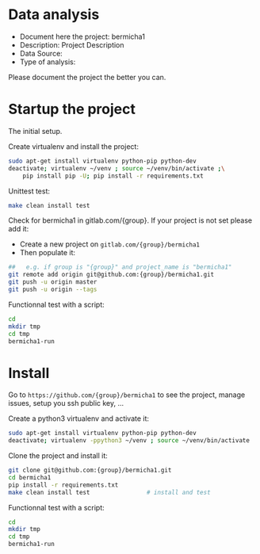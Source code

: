 # Data analysis
- Document here the project: bermicha1
- Description: Project Description
- Data Source:
- Type of analysis:

Please document the project the better you can.

# Startup the project

The initial setup.

Create virtualenv and install the project:
```bash
sudo apt-get install virtualenv python-pip python-dev
deactivate; virtualenv ~/venv ; source ~/venv/bin/activate ;\
    pip install pip -U; pip install -r requirements.txt
```

Unittest test:
```bash
make clean install test
```

Check for bermicha1 in gitlab.com/{group}.
If your project is not set please add it:

- Create a new project on `gitlab.com/{group}/bermicha1`
- Then populate it:

```bash
##   e.g. if group is "{group}" and project_name is "bermicha1"
git remote add origin git@github.com:{group}/bermicha1.git
git push -u origin master
git push -u origin --tags
```

Functionnal test with a script:

```bash
cd
mkdir tmp
cd tmp
bermicha1-run
```

# Install

Go to `https://github.com/{group}/bermicha1` to see the project, manage issues,
setup you ssh public key, ...

Create a python3 virtualenv and activate it:

```bash
sudo apt-get install virtualenv python-pip python-dev
deactivate; virtualenv -ppython3 ~/venv ; source ~/venv/bin/activate
```

Clone the project and install it:

```bash
git clone git@github.com:{group}/bermicha1.git
cd bermicha1
pip install -r requirements.txt
make clean install test                # install and test
```
Functionnal test with a script:

```bash
cd
mkdir tmp
cd tmp
bermicha1-run
```
